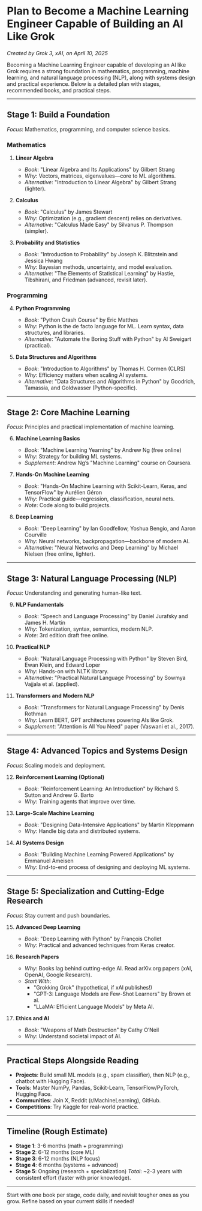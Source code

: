 # Plan to Become a Machine Learning Engineer Capable of Building an AI Like Grok
*Created by Grok 3, xAI, on April 10, 2025*

Becoming a Machine Learning Engineer capable of developing an AI like Grok requires a strong foundation in mathematics, programming, machine learning, and natural language processing (NLP), along with systems design and practical experience. Below is a detailed plan with stages, recommended books, and practical steps.

---

## Stage 1: Build a Foundation
*Focus*: Mathematics, programming, and computer science basics.

### Mathematics
1. **Linear Algebra**
   - *Book*: "Linear Algebra and Its Applications" by Gilbert Strang
   - *Why*: Vectors, matrices, eigenvalues—core to ML algorithms.
   - *Alternative*: "Introduction to Linear Algebra" by Gilbert Strang (lighter).

2. **Calculus**
   - *Book*: "Calculus" by James Stewart
   - *Why*: Optimization (e.g., gradient descent) relies on derivatives.
   - *Alternative*: "Calculus Made Easy" by Silvanus P. Thompson (simpler).

3. **Probability and Statistics**
   - *Book*: "Introduction to Probability" by Joseph K. Blitzstein and Jessica Hwang
   - *Why*: Bayesian methods, uncertainty, and model evaluation.
   - *Alternative*: "The Elements of Statistical Learning" by Hastie, Tibshirani, and Friedman (advanced, revisit later).

### Programming
4. **Python Programming**
   - *Book*: "Python Crash Course" by Eric Matthes
   - *Why*: Python is the de facto language for ML. Learn syntax, data structures, and libraries.
   - *Alternative*: "Automate the Boring Stuff with Python" by Al Sweigart (practical).

5. **Data Structures and Algorithms**
   - *Book*: "Introduction to Algorithms" by Thomas H. Cormen (CLRS)
   - *Why*: Efficiency matters when scaling AI systems.
   - *Alternative*: "Data Structures and Algorithms in Python" by Goodrich, Tamassia, and Goldwasser (Python-specific).

---

## Stage 2: Core Machine Learning
*Focus*: Principles and practical implementation of machine learning.

6. **Machine Learning Basics**
   - *Book*: "Machine Learning Yearning" by Andrew Ng (free online)
   - *Why*: Strategy for building ML systems.
   - *Supplement*: Andrew Ng’s "Machine Learning" course on Coursera.

7. **Hands-On Machine Learning**
   - *Book*: "Hands-On Machine Learning with Scikit-Learn, Keras, and TensorFlow" by Aurélien Géron
   - *Why*: Practical guide—regression, classification, neural nets.
   - *Note*: Code along to build projects.

8. **Deep Learning**
   - *Book*: "Deep Learning" by Ian Goodfellow, Yoshua Bengio, and Aaron Courville
   - *Why*: Neural networks, backpropagation—backbone of modern AI.
   - *Alternative*: "Neural Networks and Deep Learning" by Michael Nielsen (free online, lighter).

---

## Stage 3: Natural Language Processing (NLP)
*Focus*: Understanding and generating human-like text.

9. **NLP Fundamentals**
   - *Book*: "Speech and Language Processing" by Daniel Jurafsky and James H. Martin
   - *Why*: Tokenization, syntax, semantics, modern NLP.
   - *Note*: 3rd edition draft free online.

10. **Practical NLP**
    - *Book*: "Natural Language Processing with Python" by Steven Bird, Ewan Klein, and Edward Loper
    - *Why*: Hands-on with NLTK library.
    - *Alternative*: "Practical Natural Language Processing" by Sowmya Vajjala et al. (applied).

11. **Transformers and Modern NLP**
    - *Book*: "Transformers for Natural Language Processing" by Denis Rothman
    - *Why*: Learn BERT, GPT architectures powering AIs like Grok.
    - *Supplement*: "Attention is All You Need" paper (Vaswani et al., 2017).

---

## Stage 4: Advanced Topics and Systems Design
*Focus*: Scaling models and deployment.

12. **Reinforcement Learning (Optional)**
    - *Book*: "Reinforcement Learning: An Introduction" by Richard S. Sutton and Andrew G. Barto
    - *Why*: Training agents that improve over time.

13. **Large-Scale Machine Learning**
    - *Book*: "Designing Data-Intensive Applications" by Martin Kleppmann
    - *Why*: Handle big data and distributed systems.

14. **AI Systems Design**
    - *Book*: "Building Machine Learning Powered Applications" by Emmanuel Ameisen
    - *Why*: End-to-end process of designing and deploying ML systems.

---

## Stage 5: Specialization and Cutting-Edge Research
*Focus*: Stay current and push boundaries.

15. **Advanced Deep Learning**
    - *Book*: "Deep Learning with Python" by François Chollet
    - *Why*: Practical and advanced techniques from Keras creator.

16. **Research Papers**
    - *Why*: Books lag behind cutting-edge AI. Read arXiv.org papers (xAI, OpenAI, Google Research).
    - *Start With*:
      - "Grokking Grok" (hypothetical, if xAI publishes!)
      - "GPT-3: Language Models are Few-Shot Learners" by Brown et al.
      - "LLaMA: Efficient Language Models" by Meta AI.

17. **Ethics and AI**
    - *Book*: "Weapons of Math Destruction" by Cathy O’Neil
    - *Why*: Understand societal impact of AI.

---

## Practical Steps Alongside Reading
- **Projects**: Build small ML models (e.g., spam classifier), then NLP (e.g., chatbot with Hugging Face).
- **Tools**: Master NumPy, Pandas, Scikit-Learn, TensorFlow/PyTorch, Hugging Face.
- **Communities**: Join X, Reddit (r/MachineLearning), GitHub.
- **Competitions**: Try Kaggle for real-world practice.

---

## Timeline (Rough Estimate)
- **Stage 1**: 3-6 months (math + programming)
- **Stage 2**: 6-12 months (core ML)
- **Stage 3**: 6-12 months (NLP focus)
- **Stage 4**: 6 months (systems + advanced)
- **Stage 5**: Ongoing (research + specialization)
*Total*: ~2-3 years with consistent effort (faster with prior knowledge).

---

Start with one book per stage, code daily, and revisit tougher ones as you grow. Refine based on your current skills if needed!

